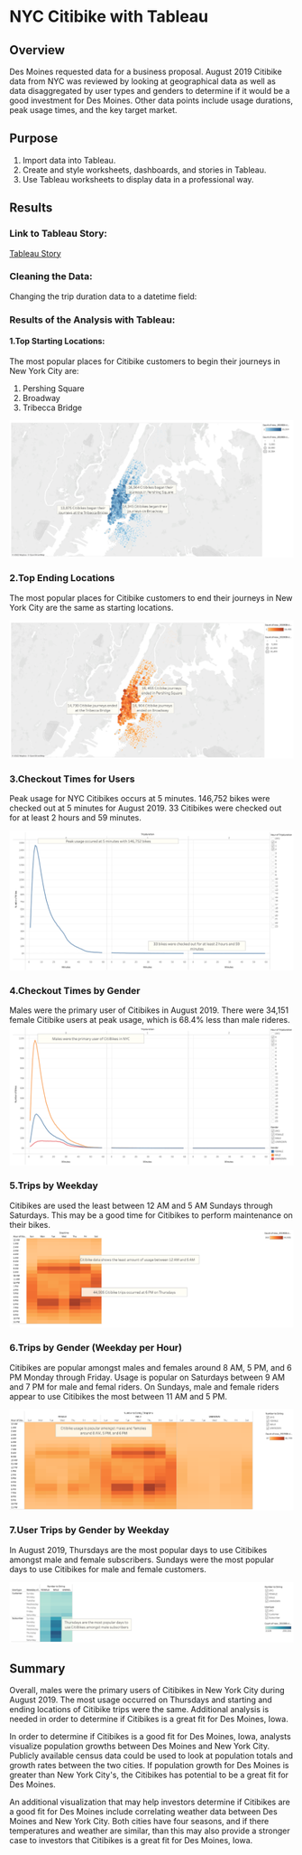 # NYC Citibike with Tableau

## Overview
Des Moines requested data for a business proposal. August 2019 Citibike data from NYC was reviewed by looking at geographical data as well as data disaggregated by user types and genders to determine if it would be a good investment for Des Moines. Other data points include usage durations, peak usage times, and the key target market.

## Purpose
1. Import data into Tableau.
2. Create and style worksheets, dashboards, and stories in Tableau.
3. Use Tableau worksheets to display data in a professional way.

## Results

### Link to Tableau Story:
[Tableau Story](https://public.tableau.com/app/profile/andrew4777/viz/NYC_CitiBike_Challenge_Trip_Analysis_16492830447360/NYCCitibikeStory)

### Cleaning the Data:

Changing the trip duration data to a datetime field:


### Results of the Analysis with Tableau:

#### 1.Top Starting Locations:
The most popular places for Citibike customers to begin their journeys in New York City are:
1. Pershing Square
2. Broadway
3. Tribecca Bridge

![1](https://github.com/Akotovets1/bikesharing/blob/main/Resources/Top_Starting_Locations.PNG)

### 2.Top Ending Locations
The most popular places for Citibike customers to end their journeys in New York City are the same as starting locations.

![2](https://github.com/Akotovets1/bikesharing/blob/main/Resources/Top_Ending_Locations.PNG)

### 3.Checkout Times for Users
Peak usage for NYC Citibikes occurs at 5 minutes.  146,752 bikes were checked out at 5 minutes for August 2019.  33 Citibikes were checked out for at least 2 hours and 59 minutes.

![3](https://github.com/Akotovets1/bikesharing/blob/main/Resources/Checkout_Times_for_Users.PNG)

### 4.Checkout Times by Gender
Males were the primary user of Citibikes in August 2019.  There were 34,151 female Citibike users at peak usage, which is 68.4% less than male rideres.
![4](https://github.com/Akotovets1/bikesharing/blob/main/Resources/Checkout_Times_by_Gender.PNG)

### 5.Trips by Weekday
Citibikes are used the least between 12 AM and 5 AM Sundays through Saturdays.  This may be a good time for Citibikes to perform maintenance on their bikes.
![5](https://github.com/Akotovets1/bikesharing/blob/main/Resources/Trips_by_Weekday.PNG)

### 6.Trips by Gender (Weekday per Hour)
Citibikes are popular amongst males and females around 8 AM, 5 PM, and 6 PM Monday through Friday.  Usage is popular on Saturdays between 9 AM and 7 PM for male and femal riders.  On Sundays, male and female riders appear to use Citibikes the most between 11 AM and 5 PM.

![6](https://github.com/Akotovets1/bikesharing/blob/main/Resources/Trips_by_Gender_(Weekday_per_Hour).PNG)

### 7.User Trips by Gender by Weekday
In August 2019, Thursdays are the most popular days to use Citibikes amongst male and female subscribers.  Sundays were the most popular days to use Citibikes for male and female customers.

![7](https://github.com/Akotovets1/bikesharing/blob/main/Resources/User_Trips_by_Gender_by_Weekday.PNG)

## Summary
Overall, males were the primary users of Citibikes in New York City during August 2019.  The most usage occurred on Thursdays and starting and ending locations of Citibike trips were the same.  Additional analysis is needed in order to determine if Citibikes is a great fit for Des Moines, Iowa.

In order to determine if Citibikes is a good fit for Des Moines, Iowa, analysts visualize population growths between Des Moines and New York City.  Publicly available census data could be used to look at population totals and growth rates between the two cities.  If population growth for Des Moines is greater than New York City's, the Citibikes has potential to be a great fit for Des Moines.

An additional visualization that may help investors determine if Citibikes are a good fit for Des Moines include correlating weather data between Des Moines and New York City.  Both cities have four seasons, and if there temperatures and weather are similar, than this may also provide a stronger case to investors that Citibikes is a great fit for Des Moines, Iowa.
